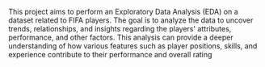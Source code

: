 This project aims to perform an Exploratory Data Analysis (EDA) on a dataset related to FIFA players. The goal is to analyze the data to uncover trends, relationships, and insights regarding the players' attributes, performance, and other factors. This analysis can provide a deeper understanding of how various features such as player positions, skills, and experience contribute to their performance and overall rating
